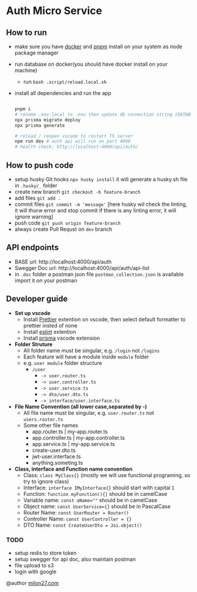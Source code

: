 # Auth Micro Service

## How to run

-   make sure you have [docker](https://www.docker.com/products/docker-desktop/) and [pnpm](https://pnpm.io/) install on your system as node package manager
-   run database on docker(you should have docker install on your machine)

    -   run `bash .script/reload.local.sh`

-   install all dependencies and run the app

    ```bash

    pnpm i
    # rename .env.local to .env then update db connection string (DATABASE_URL) if needed
    npx prisma migrate deploy
    npx prisma generate

    # reload / reopen vscode to restart TS server
    npm run dev # auth api will run on port 4000
    # health check: http://localhost:4000/api/auth/
    ```

## How to push code

-   setup husky Git hooks `npx husky install` it will generate a husky.sh file in `.husky/_` folder
-   create new branch `git checkout -b feature-branch`
-   add files `git add .`
-   commit files `git commit -m 'message'` [here husky wil check the linting, it will thorw error and stop commit if there is any linting error, it will ignore warning]
-   push code `git push origin feature-branch`
-   always create Pull Requst on `dev` branch

## API endpoints

-   BASE url: http://localhost:4000/api/auth
-   Swegger Doc url: http://localhost:4000/api/auth/api-list
-   in `.doc` folder a postman json file `postman_collection.json` is available import it on your postman

## Developer guide

-   **Set up vscode**
    -   Install [Prettier](https://marketplace.visualstudio.com/items?itemName=esbenp.prettier-vscode) extention on vscode, then select default formatter to prettier insted of none
    -   Install [eslint](https://marketplace.visualstudio.com/items?itemName=dbaeumer.vscode-eslint) extention
    -   Install [prisma](https://marketplace.visualstudio.com/items?itemName=Prisma.prisma) vscode extension
-   **Folder Struture**
    -   All folder name must be singular, e.g. `/login` not `/logins`
    -   Each feature will have a module inside `module` folder
    -   e.g. `user module` folder structure
        -   `/user`
            -   `-> user.router.ts`
            -   `-> user.controller.ts`
            -   `-> user.service.ts`
            -   `-> dto/user.dto.ts`
            -   `-> interface/user.interface.ts`
-   **File Name Convention (all lower case,separated by -)**
    -   All file name must be singular, e.g. `user.router.ts` not `users.router.ts`
    -   Some other file names
        -   app.router.ts | my-app.router.ts
        -   app.controller.ts | my-app.controller.ts
        -   app.service.ts | my-app.service.ts
        -   create-user.dto.ts
        -   jwt-user.interface.ts
        -   anything.someting.ts
-   **Class, interface and Function name convention**
    -   Class: `class MyClass{}` (mostly we will use functional programing, so try to ignore class)
    -   Interface: `interface IMyInterface{}` should start with capital `I`
    -   Function: `function myFunction(){}` should be in camelCase
    -   Variable name: `const aName=""` should be in camelCase
    -   Object name: `const UserService={}` should be in PascalCase
    -   Router Name: `const UserRouter = Router()`
    -   Controller Name: `const UserController = {}`
    -   DTO Name: `const CreateUserDto = Joi.object()`

### TODO

-   setup redis to store token
-   setup swegger for api doc, also maintain postman
-   file upload to s3
-   login with google

@author
[milon27.com](https://milon27.com)
